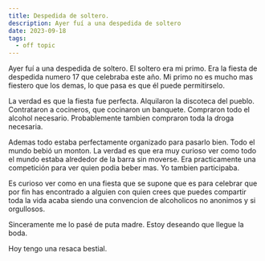 ```yaml
---
title: Despedida de soltero.
description: Ayer fuí a una despedida de soltero
date: 2023-09-18
tags:
  - off topic
---
```


Ayer fuí a una despedida de soltero. El soltero era mi primo. Era la fiesta de despedida numero 17 que celebraba este año. Mi primo no es mucho mas fiestero que los demas, lo que pasa es que él puede permitirselo.

La verdad es que la fiesta fue perfecta. Alquilaron la discoteca del pueblo. Contrataron a cocineros, que cocinaron un banquete. Compraron todo el alcohol necesario. Probablemente tambien compraron toda la droga necesaria.

Ademas todo estaba perfectamente organizado para pasarlo bien. Todo el mundo bebió un monton. La verdad es que era muy curioso ver como todo el mundo estaba alrededor de la barra sin moverse. Era practicamente una competición para ver quien podia beber mas. Yo tambien participaba.

Es curioso ver como en una fiesta que se supone que es para celebrar que por fin has encontrado a alguien con quien crees que puedes compartir toda la vida acaba siendo una convencion de alcoholicos no anonimos y si orgullosos.

Sinceramente me lo pasé de puta madre. Estoy deseando que llegue la boda.

Hoy tengo una resaca bestial.
